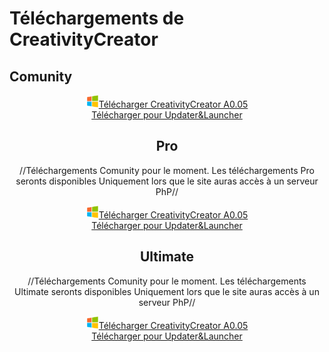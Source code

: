 # Téléchargements de CreativityCreator
## Comunity
<link href='https://superatraction.github.io/Css/Base.css' rel='stylesheet' type='text/css'/>
<center><a href="Tanks" class="BLR"><img src='Windows.png' width=20 height=20/>Télécharger CreativityCreator A0.05<br>
<a class="BLR" href="Updater&Launcher/">Télécharger pour Updater&Launcher</a>

## Pro
//Téléchargements Comunity pour le moment. Les téléchargements Pro seronts disponibles Uniquement lors que le site auras accès à un serveur PhP//<br>
<center><a href="Tanks" class="BLR"><img src='Windows.png' width=20 height=20/>Télécharger CreativityCreator A0.05<br>
<a class="BLR" href="Updater&Launcher/">Télécharger pour Updater&Launcher</a>

## Ultimate
//Téléchargements Comunity pour le moment. Les téléchargements Ultimate seronts disponibles Uniquement lors que le site auras accès à un serveur PhP//<br>
<center><a href="Tanks" class="BLR"><img src='Windows.png' width=20 height=20/>Télécharger CreativityCreator A0.05<br>
<a class="BLR" href="Updater&Launcher/">Télécharger pour Updater&Launcher</a>